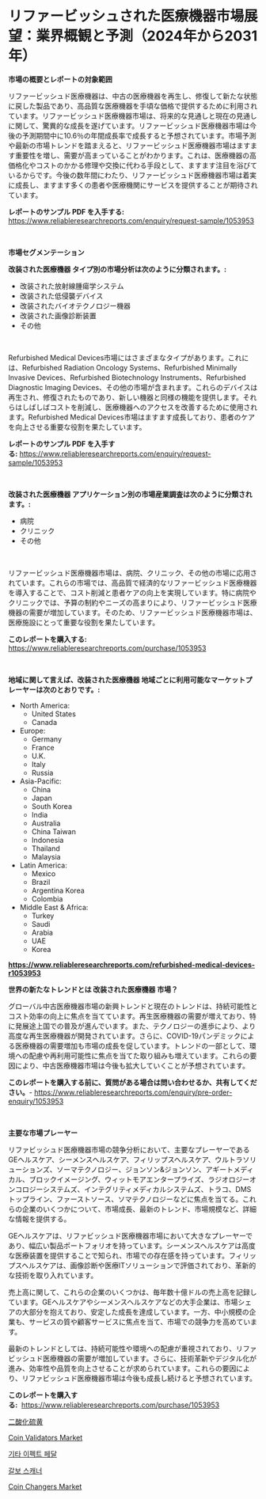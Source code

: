 <p><h1>リファービッシュされた医療機器市場展望：業界概観と予測（2024年から2031年）</h1></p><p><strong>市場の概要とレポートの対象範囲</strong></p>
<p><p>リファービッシュド医療機器は、中古の医療機器を再生し、修復して新たな状態に戻した製品であり、高品質な医療機器を手頃な価格で提供するために利用されています。リファービッシュド医療機器市場は、将来的な見通しと現在の見通しに関して、驚異的な成長を遂げています。リファービッシュド医療機器市場は今後の予測期間中に10.6％の年間成長率で成長すると予想されています。市場予測や最新の市場トレンドを踏まえると、リファービッシュド医療機器市場はますます重要性を増し、需要が高まっていることがわかります。これは、医療機器の高価格化やコストのかかる修理や交換に代わる手段として、ますます注目を浴びているからです。今後の数年間にわたり、リファービッシュド医療機器市場は着実に成長し、ますます多くの患者や医療機関にサービスを提供することが期待されています。</p></p>
<p><strong>レポートのサンプル PDF を入手する:</strong> <a href="https://www.reliableresearchreports.com/enquiry/request-sample/1053953">https://www.reliableresearchreports.com/enquiry/request-sample/1053953</a></p>
<p>&nbsp;</p>
<p><strong>市場セグメンテーション</strong></p>
<p><strong>改装された医療機器 タイプ別の市場分析は次のように分類されます。:</strong></p>
<p><ul><li>改装された放射線腫瘍学システム</li><li>改装された低侵襲デバイス</li><li>改装されたバイオテクノロジー機器</li><li>改装された画像診断装置</li><li>その他</li></ul></p>
<p>&nbsp;</p>
<p><p>Refurbished Medical Devices市場にはさまざまなタイプがあります。これには、Refurbished Radiation Oncology Systems、Refurbished Minimally Invasive Devices、Refurbished Biotechnology Instruments、Refurbished Diagnostic Imaging Devices、その他の市場が含まれます。これらのデバイスは再生され、修復されたものであり、新しい機器と同様の機能を提供します。それらはしばしばコストを削減し、医療機器へのアクセスを改善するために使用されます。Refurbished Medical Devices市場はますます成長しており、患者のケアを向上させる重要な役割を果たしています。</p></p>
<p><strong>レポートのサンプル PDF を入手する:</strong>&nbsp;<a href="https://www.reliableresearchreports.com/enquiry/request-sample/1053953">https://www.reliableresearchreports.com/enquiry/request-sample/1053953</a></p>
<p>&nbsp;</p>
<p><strong> 改装された医療機器 アプリケーション別の市場産業調査は次のように分類されます。:</strong></p>
<p><ul><li>病院</li><li>クリニック</li><li>その他</li></ul></p>
<p>&nbsp;</p>
<p><p>リファービッシュド医療機器市場は、病院、クリニック、その他の市場に応用されています。これらの市場では、高品質で経済的なリファービッシュド医療機器を導入することで、コスト削減と患者ケアの向上を実現しています。特に病院やクリニックでは、予算の制約やニーズの高まりにより、リファービッシュド医療機器の需要が増加しています。そのため、リファービッシュド医療機器市場は、医療施設にとって重要な役割を果たしています。</p></p>
<p><strong>このレポートを購入する:</strong>&nbsp; <a href="https://www.reliableresearchreports.com/purchase/1053953">https://www.reliableresearchreports.com/purchase/1053953</a></p>
<p>&nbsp;</p>
<p><strong>地域に関して言えば、改装された医療機器 地域ごとに利用可能なマーケットプレーヤーは次のとおりです。:</strong></p>
<p><ul>
    <li>
        North America:
        <ul>
            <li>United States</li>
            <li>Canada</li>
        </ul>
    </li>
    <li>
        Europe:
        <ul>
            <li>Germany</li>
            <li>France</li>
            <li>U.K.</li>
            <li>Italy</li>
            <li>Russia</li>
        </ul>
    </li>
    <li>
        Asia-Pacific:
        <ul>
            <li>China</li>
            <li>Japan</li>
            <li>South Korea</li>
            <li>India</li>
            <li>Australia</li>
            <li>China Taiwan</li>
            <li>Indonesia</li>
            <li>Thailand</li>
            <li>Malaysia</li>
        </ul>
    </li>
    <li>
        Latin America:
        <ul>
            <li>Mexico</li>
            <li>Brazil</li>
            <li>Argentina Korea</li>
            <li>Colombia</li>
        </ul>
    </li>
    <li>
        Middle East & Africa:
        <ul>
            <li>Turkey</li>
            <li>Saudi</li>
            <li>Arabia</li>
            <li>UAE</li>
            <li>Korea</li>
        </ul>
    </li>
    </ul></p>
<p><strong><a href="https://www.reliableresearchreports.com/refurbished-medical-devices-r1053953">https://www.reliableresearchreports.com/refurbished-medical-devices-r1053953</a></strong>&nbsp;</p>
<p><strong>世界の新たなトレンドとは 改装された医療機器 市場？</strong></p>
<p><p>グローバル中古医療機器市場の新興トレンドと現在のトレンドは、持続可能性とコスト効率の向上に焦点を当てています。再生医療機器の需要が増えており、特に発展途上国での普及が進んでいます。また、テクノロジーの進歩により、より高度な再生医療機器が開発されています。さらに、COVID-19パンデミックによる医療機器の需要増加も市場の成長を促しています。トレンドの一部として、環境への配慮や再利用可能性に焦点を当てた取り組みも増えています。これらの要因により、中古医療機器市場は今後も拡大していくことが予想されています。</p></p>
<p><strong>このレポートを購入する前に、質問がある場合は問い合わせるか、共有してください。</strong>- <a href="https://www.reliableresearchreports.com/enquiry/pre-order-enquiry/1053953">https://www.reliableresearchreports.com/enquiry/pre-order-enquiry/1053953</a></p>
<p>&nbsp;</p>
<p><strong>主要な市場プレーヤー</strong></p>
<p><p>リファビッシュド医療機器市場の競争分析において、主要なプレーヤーであるGEヘルスケア、シーメンスヘルスケア、フィリップスヘルスケア、ウルトラソリューションズ、ソーマテクノロジー、ジョンソン&ジョンソン、アギートメディカル、ブロックイメージング、ウィットモアエンタープライズ、ラジオロジーオンコロジーシステムズ、インテグリティメディカルシステムズ、トラコ、DMSトップライン、ファーストソース、ソマテクノロジーなどに焦点を当てる。これらの企業のいくつかについて、市場成長、最新のトレンド、市場規模など、詳細な情報を提供する。</p><p>GEヘルスケアは、リファビッシュド医療機器市場において大きなプレーヤーであり、幅広い製品ポートフォリオを持っています。シーメンスヘルスケアは高度な医療装置を提供することで知られ、市場での存在感を持っています。フィリップスヘルスケアは、画像診断や医療ITソリューションで評価されており、革新的な技術を取り入れています。</p><p>売上高に関して、これらの企業のいくつかは、毎年数十億ドルの売上高を記録しています。GEヘルスケアやシーメンスヘルスケアなどの大手企業は、市場シェアの大部分を抱えており、安定した成長を達成しています。一方、中小規模の企業も、サービスの質や顧客サービスに焦点を当て、市場での競争力を高めています。</p><p>最新のトレンドとしては、持続可能性や環境への配慮が重視されており、リファビッシュド医療機器の需要が増加しています。さらに、技術革新やデジタル化が進み、効率性や品質を向上させることが求められています。これらの要因により、リファビッシュド医療機器市場は今後も成長し続けると予想されています。</p></p>
<p><strong>このレポートを購入する:</strong>&nbsp;&nbsp;<a href="https://www.reliableresearchreports.com/purchase/1053953">https://www.reliableresearchreports.com/purchase/1053953</a></p>
<p><p><a href="https://github.com/AriMuller2009/Market-Research-Report-List-1/blob/main/978812621097.md">二酸化硫黄</a></p><p><a href="https://github.com/Airanohannonzb68e5pb53oc1/Market-Research-Report-List-2/blob/main/coin-validators-market.md">Coin Validators Market</a></p><p><a href="https://github.com/TimmyMann6767/Market-Research-Report-List-1/blob/main/136854619663.md">기타 이펙트 페달</a></p><p><a href="https://github.com/JeromeRtyau89966/Market-Research-Report-List-1/blob/main/177395919664.md">갈보 스캐너</a></p><p><a href="https://github.com/fiixsa/Market-Research-Report-List-2/blob/main/coin-changers-market.md">Coin Changers Market</a></p></p>